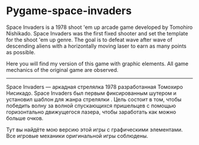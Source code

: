 # Pygame-space-invaders
Space Invaders is a 1978 shoot 'em up arcade game developed by Tomohiro Nishikado. Space Invaders was the first fixed shooter and set the template for the shoot 'em up genre. The goal is to defeat wave after wave of descending aliens with a horizontally moving laser to earn as many points as possible.

Here you will find my version of this game with graphic elements. All game mechanics of the original game are observed.
***
Space Invaders — аркадная стрелялка 1978 разработанная Томохиро Нисикадо. Space Invaders был первым фиксированным шутером и установил шаблон для жанра стрелялки . Цель состоит в том, чтобы победить волну за волной спускающихся пришельцев с помощью горизонтально движущегося лазера, чтобы заработать как можно больше очков.

Тут вы найдёте мою версию этой игры с графическими элементами. Все игровые механики оригинальной игры соблюдены.
